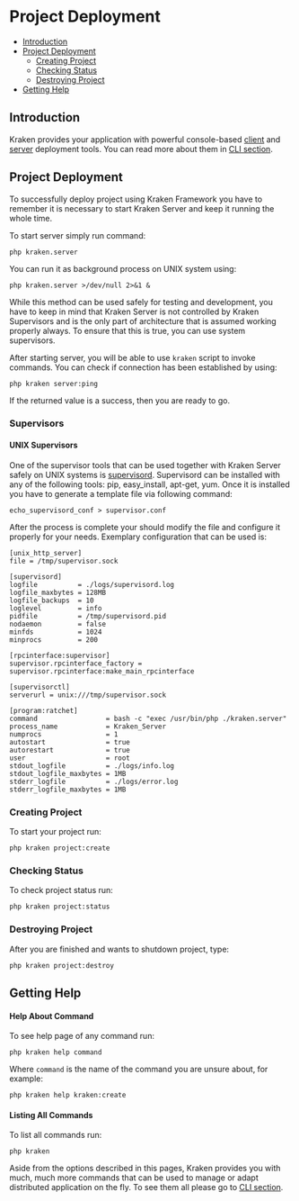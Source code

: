# Project Deployment

- [Introduction](#introduction)
- [Project Deployment](#project-deployment)
    - [Creating Project](#creating-project)
    - [Checking Status](#checking-status)
    - [Destroying Project](#destroying-project)
- [Getting Help](#getting-help)

<a name="introduction"></a>
## Introduction

Kraken provides your application with powerful console-based [client](/docs/{{version}}/cli#console) and [server](/docs/{{version}}/cli#server) deployment tools. You can read more about them in [CLI section](/docs/{{version}}/cli). 

<a name="project-deployment"></a>
## Project Deployment

To successfully deploy project using Kraken Framework you have to remember it is necessary to start Kraken Server and keep it running the whole time.

To start server simply run command:

    php kraken.server

You can run it as background process on UNIX system using:

    php kraken.server >/dev/null 2>&1 &

While this method can be used safely for testing and development, you have to keep in mind that Kraken Server is not controlled by Kraken Supervisors and is the only part of architecture that is assumed working properly always. To ensure that this is true, you can use system supervisors.

After starting server, you will be able to use `kraken` script to invoke commands. You can check if connection has been established by using:

    php kraken server:ping

If the returned value is a success, then you are ready to go.

### Supervisors

#### UNIX Supervisors

One of the supervisor tools that can be used together with Kraken Server safely on UNIX systems is [supervisord](http://supervisord.org). Supervisord can be installed with any of the following tools: pip, easy_install, apt-get, yum. Once it is installed you have to generate a template file via following command:

    echo_supervisord_conf > supervisor.conf
    
After the process is complete your should modify the file and configure it properly for your needs. Exemplary configuration that can be used is:

```
[unix_http_server]
file = /tmp/supervisor.sock

[supervisord]
logfile          = ./logs/supervisord.log
logfile_maxbytes = 128MB
logfile_backups  = 10
loglevel         = info
pidfile          = /tmp/supervisord.pid
nodaemon         = false
minfds           = 1024
minprocs         = 200

[rpcinterface:supervisor]
supervisor.rpcinterface_factory = supervisor.rpcinterface:make_main_rpcinterface

[supervisorctl]
serverurl = unix:///tmp/supervisor.sock

[program:ratchet]
command                 = bash -c "exec /usr/bin/php ./kraken.server"
process_name            = Kraken_Server
numprocs                = 1
autostart               = true
autorestart             = true
user                    = root
stdout_logfile          = ./logs/info.log
stdout_logfile_maxbytes = 1MB
stderr_logfile          = ./logs/error.log
stderr_logfile_maxbytes = 1MB
```

<a name="creating-project"></a>
### Creating Project

To start your project run:

    php kraken project:create

<a name="checking-status"></a>
### Checking Status

To check project status run:

    php kraken project:status

<a name="destroying-project"></a>
### Destroying Project

After you are finished and wants to shutdown project, type:

    php kraken project:destroy

<a name="getting-help"></a>
## Getting Help

#### Help About Command

To see help page of any command run:

    php kraken help command

Where `command` is the name of the command you are unsure about, for example:

    php kraken help kraken:create

#### Listing All Commands

To list all commands run:

    php kraken

Aside from the options described in this pages, Kraken provides you with much, much more commands that can be used to manage or adapt distributed application on the fly. To see them all please go to [CLI section](/docs/{{version}}/cli).
